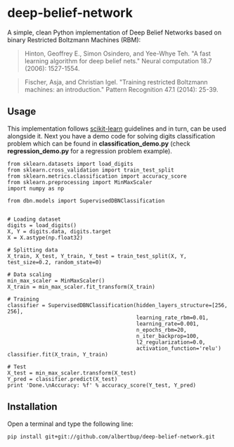 # deep-belief-network
A simple, clean Python implementation of Deep Belief Networks based on binary Restricted Boltzmann Machines (RBM):
> Hinton, Geoffrey E., Simon Osindero, and Yee-Whye Teh. "A fast learning algorithm for deep belief nets." Neural computation 18.7 (2006): 1527-1554.

> Fischer, Asja, and Christian Igel. "Training restricted Boltzmann machines: an introduction." Pattern Recognition 47.1 (2014): 25-39.

## Usage
This implementation follows [scikit-learn](http://scikit-learn.org) guidelines and in turn, can be used alongside it. Next you have a demo code for solving digits classification problem which can be found in **classification_demo.py** (check **regression_demo.py** for a regression problem example).
    
    from sklearn.datasets import load_digits
    from sklearn.cross_validation import train_test_split
    from sklearn.metrics.classification import accuracy_score
    from sklearn.preprocessing import MinMaxScaler
    import numpy as np

    from dbn.models import SupervisedDBNClassification


    # Loading dataset
    digits = load_digits()
    X, Y = digits.data, digits.target
    X = X.astype(np.float32)

    # Splitting data
    X_train, X_test, Y_train, Y_test = train_test_split(X, Y, test_size=0.2, random_state=0)

    # Data scaling
    min_max_scaler = MinMaxScaler()
    X_train = min_max_scaler.fit_transform(X_train)

    # Training
    classifier = SupervisedDBNClassification(hidden_layers_structure=[256, 256],
                                             learning_rate_rbm=0.01,
                                             learning_rate=0.001,
                                             n_epochs_rbm=20,
                                             n_iter_backprop=100,
                                             l2_regularization=0.0,
                                             activation_function='relu')
    classifier.fit(X_train, Y_train)

    # Test
    X_test = min_max_scaler.transform(X_test)
    Y_pred = classifier.predict(X_test)
    print 'Done.\nAccuracy: %f' % accuracy_score(Y_test, Y_pred)

## Installation
Open a terminal and type the following line:

    pip install git+git://github.com/albertbup/deep-belief-network.git
